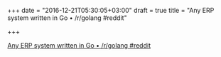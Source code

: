 +++
date = "2016-12-21T05:30:05+03:00"
draft = true
title = "Any ERP system written in Go • /r/golang  #reddit"

+++

<p><a href="https://t.co/xAeCGjI1bJ">Any ERP system written in Go • /r/golang  #reddit</a></p>
